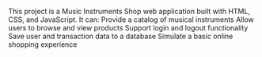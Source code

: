 This project is a Music Instruments Shop web application built with HTML, CSS, and JavaScript. It can:
Provide a catalog of musical instruments
Allow users to browse and view products
Support login and logout functionality
Save user and transaction data to a database
Simulate a basic online shopping experience
